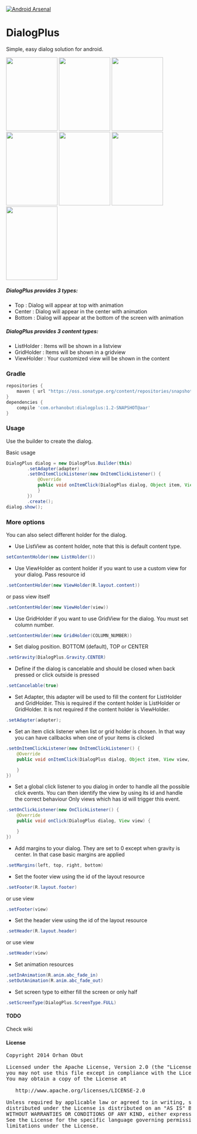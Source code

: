 [![Android Arsenal](https://img.shields.io/badge/Android%20Arsenal-dialogplus-brightgreen.svg?style=flat)](https://android-arsenal.com/details/1/1413)

DialogPlus
==========

Simple, easy dialog solution for android.

<img src='https://github.com/nr4bt/dialogplus/blob/master/images/s1.png' width='140' height='200'/>
<img src='https://github.com/nr4bt/dialogplus/blob/master/images/s2.png' width='140' height='200'/>
<img src='https://github.com/nr4bt/dialogplus/blob/master/images/s3.png' width='140' height='200'/>
<img src='https://github.com/nr4bt/dialogplus/blob/master/images/s4.png' width='140' height='200'/>
<img src='https://github.com/nr4bt/dialogplus/blob/master/images/s5.png' width='140' height='200'/>
<img src='https://github.com/nr4bt/dialogplus/blob/master/images/s6.png' width='140' height='200'/>
<img src='https://github.com/nr4bt/dialogplus/blob/master/images/s7.png' width='140' height='200'/>

##### DialogPlus provides 3 types:
- Top : Dialog will appear at top with animation
- Center : Dialog will appear in the center with animation
- Bottom : Dialog will appear at the bottom of the screen with animation

##### DialogPlus provides 3 content types:
- ListHolder : Items will be shown in a listview
- GridHolder : Items will be shown in a gridview
- ViewHolder : Your customized view will be shown in the content

### Gradle
```groovy
repositories {
    maven { url "https://oss.sonatype.org/content/repositories/snapshots/"}
}
dependencies {
    compile 'com.orhanobut:dialogplus:1.2-SNAPSHOT@aar'
}
```

### Usage
Use the builder to create the dialog.

Basic usage
```java
DialogPlus dialog = new DialogPlus.Builder(this)
        .setAdapter(adapter)
        .setOnItemClickListener(new OnItemClickListener() {
            @Override
            public void onItemClick(DialogPlus dialog, Object item, View view, int position) {
            }
        })
        .create();
dialog.show();
```

### More options
You can also select different holder for the dialog.

- Use ListView as content holder, note that this is default content type.
```java
setContentHolder(new ListHolder())
```
- Use ViewHolder as content holder if you want to use a custom view for your dialog. Pass resource id
```java
.setContentHolder(new ViewHolder(R.layout.content))
```
or pass view itself
```java
.setContentHolder(new ViewHolder(view))
```
- Use GridHolder if you want to use GridView for the dialog. You must set column number.
```java
.setContentHolder(new GridHolder(COLUMN_NUMBER))
```
- Set dialog position. BOTTOM (default), TOP or CENTER
```java
.setGravity(DialogPlus.Gravity.CENTER)
```
- Define if the dialog is cancelable and should be closed when back pressed or click outside is pressed
```java
.setCancelable(true)
```
- Set Adapter, this adapter will be used to fill the content for ListHolder and GridHolder. This is required if the content holder is ListHolder or GridHolder. It is not required if the content holder is ViewHolder.
```java
.setAdapter(adapter);
```
- Set an item click listener when list or grid holder is chosen. In that way you can have callbacks when one of your items is clicked
```java
.setOnItemClickListener(new OnItemClickListener() {
    @Override
    public void onItemClick(DialogPlus dialog, Object item, View view, int position) {

    }
})
```
- Set a global click listener to you dialog in order to handle all the possible click events. You can then identify the view by using its id and handle the correct behaviour Only views which has id will trigger this event.
```java
.setOnClickListener(new OnClickListener() {
    @Override
    public void onClick(DialogPlus dialog, View view) {

    }
})
```
- Add margins to your dialog. They are set to 0 except when gravity is center. In that case basic margins are applied
```java
.setMargins(left, top, right, bottom)
```
- Set the footer view using the id of the layout resource
```java
.setFooter(R.layout.footer)
```
or use view
```java
.setFooter(view)
```
- Set the header view using the id of the layout resource
```java
.setHeader(R.layout.header)
```
or use view
```java
.setHeader(view)
```
- Set animation resources
```java
.setInAnimation(R.anim.abc_fade_in)
.setOutAnimation(R.anim.abc_fade_out)
```
- Set screen type to either fill the screen or only half
```java
.setScreenType(DialogPlus.ScreenType.FULL)
```

#### TODO
Check wiki

#### License
<pre>
Copyright 2014 Orhan Obut

Licensed under the Apache License, Version 2.0 (the "License");
you may not use this file except in compliance with the License.
You may obtain a copy of the License at

   http://www.apache.org/licenses/LICENSE-2.0

Unless required by applicable law or agreed to in writing, software
distributed under the License is distributed on an "AS IS" BASIS,
WITHOUT WARRANTIES OR CONDITIONS OF ANY KIND, either express or implied.
See the License for the specific language governing permissions and
limitations under the License.
</pre>
